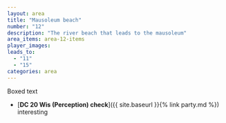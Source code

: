 ```yaml
---
layout: area
title: "Mausoleum beach"
number: "12"
description: "The river beach that leads to the mausoleum"
area_items: area-12-items
player_images:
leads_to:
  - "11"
  - "15"
categories: area
---
```

Boxed text

* [**DC 20 Wis (Perception) check**]({{ site.baseurl }}{% link party.md %}) interesting

